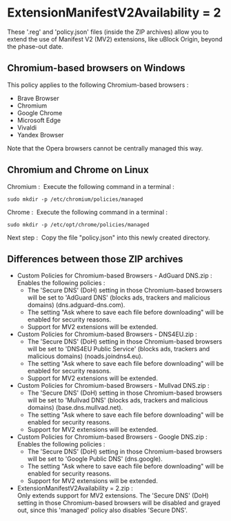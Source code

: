 # ExtensionManifestV2Availability = 2

These '.reg' and 'policy.json' files (inside the ZIP archives) allow you to extend the use of Manifest V2 (MV2) extensions, like uBlock Origin, beyond the phase-out date.

## Chromium-based browsers on Windows

This policy applies to the following Chromium-based browsers&nbsp;:

- Brave Browser
- Chromium
- Google Chrome
- Microsoft Edge
- Vivaldi
- Yandex Browser

Note that the Opera browsers cannot be centrally managed this way.

## Chromium and Chrome on Linux

Chromium&nbsp;: &nbsp;Execute the following command in a terminal&nbsp;:

    sudo mkdir -p /etc/chromium/policies/managed

Chrome&nbsp;: &nbsp;Execute the following command in a terminal&nbsp;:

    sudo mkdir -p /etc/opt/chrome/policies/managed

Next step&nbsp;: &nbsp;Copy the file "policy.json" into this newly created directory.

## Differences between those ZIP archives

- Custom Policies for Chromium-based Browsers - AdGuard DNS.zip&nbsp;:  
  Enables the following policies&nbsp;:
  - The 'Secure DNS' (DoH) setting in those Chromium-based browsers will be set to 'AdGuard DNS' (blocks ads, trackers and malicious domains) (dns.adguard-dns.com).
  - The setting "Ask where to save each file before downloading" will be enabled for security reasons.
  - Support for MV2 extensions will be extended.
- Custom Policies for Chromium-based Browsers - DNS4EU.zip&nbsp;:
  - The 'Secure DNS' (DoH) setting in those Chromium-based browsers will be set to 'DNS4EU Public Service' (blocks ads, trackers and malicious domains) (noads.joindns4.eu).
  - The setting "Ask where to save each file before downloading" will be enabled for security reasons.
  - Support for MV2 extensions will be extended.
- Custom Policies for Chromium-based Browsers - Mullvad DNS.zip&nbsp;:
  - The 'Secure DNS' (DoH) setting in those Chromium-based browsers will be set to 'Mullvad DNS' (blocks ads, trackers and malicious domains) (base.dns.mullvad.net).
  - The setting "Ask where to save each file before downloading" will be enabled for security reasons.
  - Support for MV2 extensions will be extended.
- Custom Policies for Chromium-based Browsers - Google DNS.zip&nbsp;:  
  Enables the following policies&nbsp;:
  - The 'Secure DNS' (DoH) setting in those Chromium-based browsers will be set to 'Google Public DNS' (dns.google).
  - The setting "Ask where to save each file before downloading" will be enabled for security reasons.
  - Support for MV2 extensions will be extended.
- ExtensionManifestV2Availability = 2.zip&nbsp;:  
  Only extends support for MV2 extensions. The 'Secure DNS' (DoH) setting in those Chromium-based browsers will be disabled and grayed out, since this 'managed' policy also disables 'Secure DNS'.
